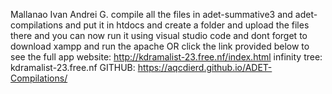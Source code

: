 Mallanao Ivan Andrei G. compile all the files in adet-summative3 and adet-compilations and put it in htdocs and create a folder and upload the files there and you can now run it using visual studio code and dont forget to download xampp and run the apache OR click the link provided below to see the full app website: http://kdramalist-23.free.nf/index.html infinity tree: kdramalist-23.free.nf 
GITHUB: https://aqcdierd.github.io/ADET-Compilations/
